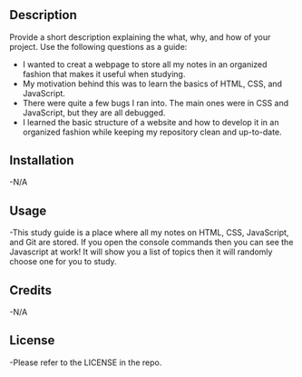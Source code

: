 # <Prework Study Guide Webpage>

## Description

Provide a short description explaining the what, why, and how of your project. Use the following questions as a guide:

- I wanted to creat a webpage to store all my notes in an organized fashion that makes it useful when studying.
- My motivation behind this was to learn the basics of HTML, CSS, and JavaScript.
- There were quite a few bugs I ran into. The main ones were in CSS and JavaScript, but they are all debugged.
- I learned the basic structure of a website and how to develop it in an organized fashion while keeping my repository clean and up-to-date.


## Installation
-N/A

## Usage

-This study guide is a place where all my notes on HTML, CSS, JavaScript, and Git are stored. If you open the console commands then you can see the Javascript at work! It will show you a list of topics then it will randomly choose one for you to study.



## Credits
-N/A

## License

-Please refer to the LICENSE in the repo.

